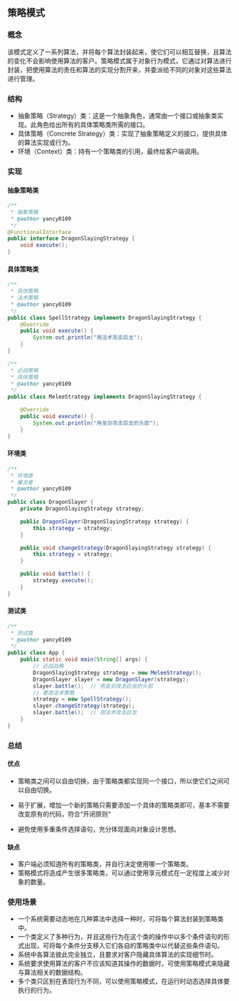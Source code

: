 ## 策略模式

### 概念

该模式定义了一系列算法，并将每个算法封装起来，使它们可以相互替换，且算法的变化不会影响使用算法的客户。策略模式属于对象行为模式，它通过对算法进行封装，把使用算法的责任和算法的实现分割开来，并委派给不同的对象对这些算法进行管理。

### 结构

* 抽象策略（Strategy）类：这是一个抽象角色，通常由一个接口或抽象类实现。此角色给出所有的具体策略类所需的接口。
* 具体策略（Concrete Strategy）类：实现了抽象策略定义的接口，提供具体的算法实现或行为。
* 环境（Context）类：持有一个策略类的引用，最终给客户端调用。

### 实现

#### 抽象策略类

```java
/**
 * 抽象策略
 * @author yancy0109
 */
@FunctionalInterface
public interface DragonSlayingStrategy {
    void execute();
}
```

#### 具体策略类

```java
/**
 * 具体策略
 * 法术策略
 * @author yancy0109
 */
public class SpellStrategy implements DragonSlayingStrategy {
    @Override
    public void execute() {
        System.out.println("用法术攻击巨龙");
    }
}

/**
 * 近战策略
 * 具体策略
 * @author yancy0109
 */
public class MeleeStrategy implements DragonSlayingStrategy {

    @Override
    public void execute() {
        System.out.println("用圣剑攻击巨龙的头部");
    }
}
```

#### 环境类

```java
/**
 * 环境类
 * 屠龙者
 * @author yancy0109
 */
public class DragonSlayer {
    private DragonSlayingStrategy strategy;

    public DragonSlayer(DragonSlayingStrategy strategy) {
        this.strategy = strategy;
    }

    public void changeStrategy(DragonSlayingStrategy strategy) {
        this.strategy = strategy;
    }

    public void battle() {
        strategy.execute();
    }
}
```

#### 测试类

```java
/**
 * 测试类
 * @author yancy0109
 */
public class App {
    public static void main(String[] args) {
        // 近战战略
        DragonSlayingStrategy strategy = new MeleeStrategy();
        DragonSlayer slayer = new DragonSlayer(strategy);
        slayer.battle();  // 用圣剑攻击巨龙的头部
        // 更改法术策略
        strategy = new SpellStrategy();
        slayer.changeStrategy(strategy);
        slayer.battle();  // 用法术攻击巨龙
    }
}
```

### 总结
#### 优点

- 策略类之间可以自由切换，由于策略类都实现同一个接口，所以使它们之间可以自由切换。

- 易于扩展，增加一个新的策略只需要添加一个具体的策略类即可，基本不需要改变原有的代码，符合“开闭原则“
- 避免使用多重条件选择语句，充分体现面向对象设计思想。

#### 缺点
- 客户端必须知道所有的策略类，并自行决定使用哪一个策略类。
- 策略模式将造成产生很多策略类，可以通过使用享元模式在一定程度上减少对象的数量。



### 使用场景

- 一个系统需要动态地在几种算法中选择一种时，可将每个算法封装到策略类中。
- 一个类定义了多种行为，并且这些行为在这个类的操作中以多个条件语句的形式出现，可将每个条件分支移入它们各自的策略类中以代替这些条件语句。
- 系统中各算法彼此完全独立，且要求对客户隐藏具体算法的实现细节时。
- 系统要求使用算法的客户不应该知道其操作的数据时，可使用策略模式来隐藏与算法相关的数据结构。
- 多个类只区别在表现行为不同，可以使用策略模式，在运行时动态选择具体要执行的行为。

